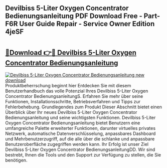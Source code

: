 ## Devilbiss 5-Liter Oxygen Concentrator Bedienungsanleitung PDF Download Free - Part-F6R User Guide Repair - Service Owner Edition 4jeSF

# <h2><a href="http://df1977.blite.top/?on=Devilbiss+5-Liter+Oxygen+Concentrator+Bedienungsanleitung">🔗Download 👉🔴 Devilbiss 5-Liter Oxygen Concentrator Bedienungsanleitung</a></h2>

[![Devilbiss 5-Liter Oxygen Concentrator Bedienungsanleitung new download](https://i.imgur.com/lujVjoI.png)](http://df1977.blite.top/?on=Devilbiss+5-Liter+Oxygen+Concentrator+Bedienungsanleitung)
Produktbeherrschung beginnt hier Entdecken Sie mit diesem Benutzerhandbuch das volle Potenzial Ihres Devilbiss 5-Liter Oxygen Concentrator BedienungsanleitungS. Erfahren Sie mehr über seine Funktionen, Installationsschritte, Betriebsverfahren und Tipps zur Fehlerbehebung. Grundlegendes zum Produkt Dieser Abschnitt bietet einen Überblick über Ihr neues Devilbiss 5-Liter Oxygen Concentrator Bedienungsanleitung und seine wichtigsten Funktionen. Devilbiss 5-Liter Oxygen Concentrator Bedienungsanleitung bietet Benutzern eine umfangreiche Palette erweiterter Funktionen, darunter virtuelles privates Netzwerk, automatische Datenverschlüsselung, anpassbares Dashboard und Mehrbenutzerzugriff, auf die alle über die schlanke und anpassbare Benutzeroberfläche zugegriffen werden kann. Ihr Erfolg ist unser Ziel Devilbiss 5-Liter Oxygen Concentrator BedienungsanleitungDD. Wir sind bestrebt, Ihnen die Tools und den Support zur Verfügung zu stellen, die Sie benötigen.
